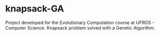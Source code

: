 # knapsack-GA
Project developed for the Evolutionary Computation course at UFRGS - Computer Science. Knapsack problem solved with a Genetic Algorithm.
